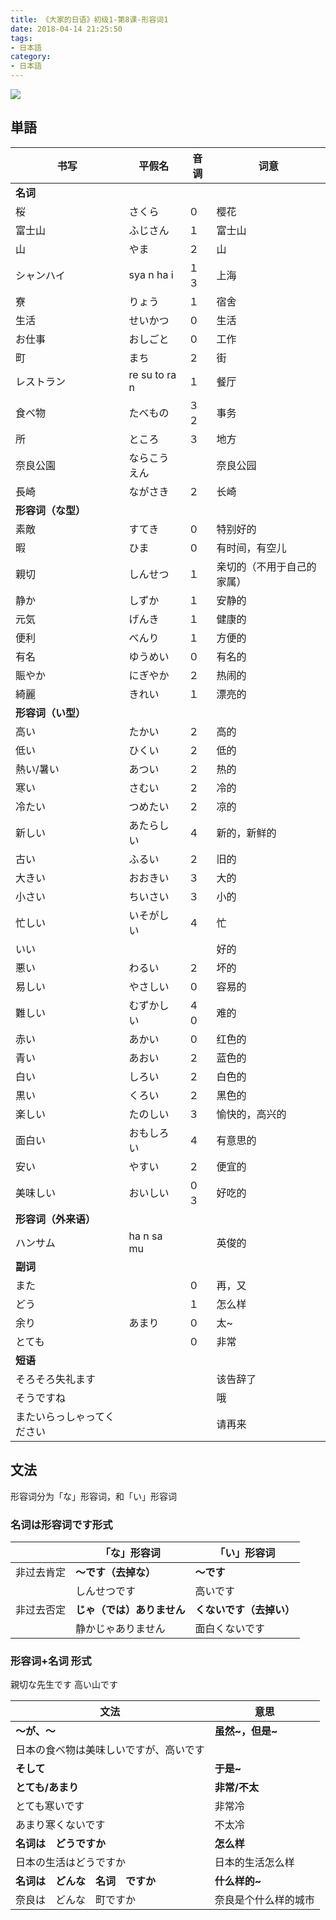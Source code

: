 ```yaml
---
title: 《大家的日语》初级1-第8课-形容词1
date: 2018-04-14 21:25:50
tags:
- 日本語
category:
- 日本語
---
```

![](/images/IMG_1018.PNG)

## 単語

|书写|平假名|音调|词意|
|---|---|---|---|
|**名词**||||
|桜|さくら|０|樱花|
|富士山|ふじさん|１|富士山|
|山|やま|２|山|
|シャンハイ|sya n ha i|１３|上海|
|寮|りょう|１|宿舍|
|生活|せいかつ|０|生活|
|お仕事|おしごと|０|工作|
|町|まち|２|街|
|レストラン|re su to ra n|１|餐厅|
|食べ物|たべもの|３２|事务|
|所|ところ|３|地方|
|奈良公園|ならこうえん||奈良公园|
|長崎|ながさき|２|长崎|
|**形容词（な型）**||||
|素敵|すてき|０|特别好的|
|暇|ひま|０|有时间，有空儿|
|親切|しんせつ|１|亲切的（不用于自己的家属）|
|静か|しずか|１|安静的|
|元気|げんき|１|健康的|
|便利|べんり|１|方便的|
|有名|ゆうめい|０|有名的|
|賑やか|にぎやか|２|热闹的|
|綺麗|きれい|１|漂亮的|
|**形容词（い型）**||||
|高い|たかい|２|高的|
|低い|ひくい|２|低的|
|熱い/暑い|あつい|２|热的|
|寒い|さむい|２|冷的|
|冷たい|つめたい|２|凉的|
|新しい|あたらしい|４|新的，新鲜的|
|古い|ふるい|２|旧的|
|大きい|おおきい|３|大的|
|小さい|ちいさい|３|小的|
|忙しい|いそがしい|４|忙|
|いい|||好的|
|悪い|わるい|２|坏的|
|易しい|やさしい|０|容易的|
|難しい|むずかしい|４０|难的|
|赤い|あかい|０|红色的|
|青い|あおい|２|蓝色的|
|白い|しろい|２|白色的|
|黒い|くろい|２|黑色的|
|楽しい|たのしい|３|愉快的，高兴的|
|面白い|おもしろい|４|有意思的|
|安い|やすい|２|便宜的|
|美味しい|おいしい|０３|好吃的|
|**形容词（外来语）**||||
|ハンサム|ha n sa mu||英俊的|
|**副词**||||
|また||０|再，又|
|どう||１|怎么样|
|余り|あまり|０|太~|
|とても||０|非常|
|**短语**||||
|そろそろ失礼ます|||该告辞了|
|そうですね|||哦|
|またいらっしゃってください|||请再来|


## 文法

形容词分为「な」形容词，和「い」形容词

### 名词は形容词です形式

|　|「な」形容词|「い」形容词|
|---|---|---|
|非过去肯定|**〜です（去掉な）**|**〜です**|
||しんせつです|高いです|
|非过去否定|**じゃ（では）ありません**|**くないです（去掉い）**|
||静かじゃありません|面白くないです|

### 形容词+名词 形式
親切な先生です
高い山です

|文法|意思|
|---|---|
|**〜が、〜**|**虽然~，但是~**|
|日本の食べ物は美味しいですが、高いです||
|**そして**|**于是~**|
|**とても/あまり**|**非常/不太**|
|とても寒いです|非常冷|
|あまり寒くないです|不太冷|
|**名词は　どうですか**|**怎么样**|
|日本の生活はどうですか|日本的生活怎么样|
|**名词は　どんな　名词　ですか**|**什么样的~**|
|奈良は　どんな　町ですか|奈良是个什么样的城市|